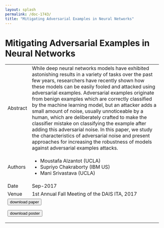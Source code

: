 ```yaml
---
layout: splash
permalink: /doc-1743/
title: "Mitigating Adversarial Examples in Neural Networks"
---
```


# Mitigating Adversarial Examples in Neural Networks

<table>
    <tbody>
    <tr>
        <td>Abstract</td>
        <td>While deep neural networks models have exhibited astonishing results in a variety of tasks over the past few years, researchers have recently shown how these models can be easily fooled and attacked using adversarial examples. Adversarial examples originate from benign examples which are correctly classified by the machine learning model, but an attacker adds a small amount of noise, usually unnoticeable by a human, which are deliberately crafted to make the classifier mistake on classifying the example after adding this adversarial noise. In this paper, we study the characteristics of adversarial noise and present approaches for increasing the robustness of models against adversarial examples attacks.</td>
    </tr>
    <tr>
        <td>Authors</td>
        <td>
            <ul>
                <li>Moustafa Alzantot (UCLA)</li>
                <li>Supriyo Chakraborty (IBM US)</li>
                <li>Mani Srivastava (UCLA)</li>
            </ul>
        </td>
    </tr>
    <tr>
        <td>Date</td>
        <td>Sep-2017</td>
    </tr>
    <tr>
        <td>Venue</td>
        <td>1st Annual Fall Meeting of the DAIS ITA, 2017</td>
    </tr>
        <tr>
            <td colspan="2">
                <form method="get" action="https://dais-ita.org/sites/default/files/S_036-paper.pdf">
                    <button type="submit">download paper</button>
                </form>
                <form method="get" action="https://dais-ita.org/sites/default/files/S_036-poster.pdf">
                    <button type="submit">download poster</button>
                </form>
            </td>
        </tr>
    </tbody>
</table>
